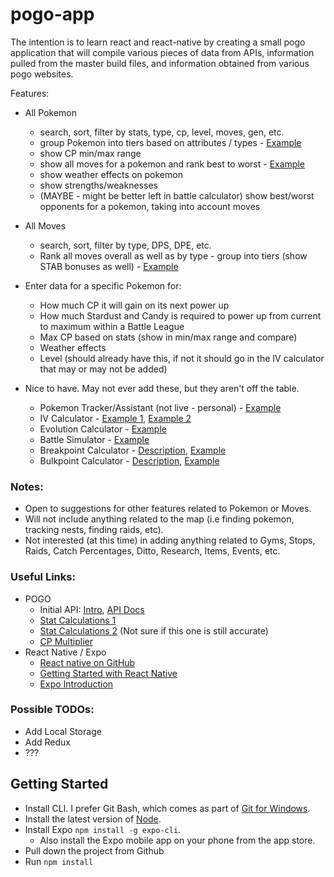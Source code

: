# pogo-app

The intention is to learn react and react-native by creating a small pogo application that will compile various pieces of data from APIs, information pulled from the master build files, and information obtained from various pogo websites. 

Features:

* All Pokemon
  * search, sort, filter by stats, type, cp, level, moves, gen, etc.
  * group Pokemon into tiers based on attributes / types - [Example](https://rankedboost.com/pokemon-go/bug-type/)
  * show CP min/max range
  * show all moves for a pokemon and rank best to worst - [Example](https://pokemongo.gamepress.gg/pokemon/40)
  * show weather effects on pokemon
  * show strengths/weaknesses
  * (MAYBE - might be better left in battle calculator) show best/worst opponents for a pokemon, taking into account moves
  
* All Moves
  * search, sort, filter by type, DPS, DPE, etc.
  * Rank all moves overall as well as by type - group into tiers (show STAB bonuses as well) - [Example](https://pokemongo.gamepress.gg/pve-fast-moves)

* Enter data for a specific Pokemon for:
  * How much CP it will gain on its next power up
  * How much Stardust and Candy is required to power up from current to maximum within a Battle League
  * Max CP based on stats (show in min/max range and compare)
  * Weather effects
  * Level (should already have this, if not it should go in the IV calculator that may or may not be added)

* Nice to have. May not ever add these, but they aren't off the table.
  * Pokemon Tracker/Assistant (not live - personal) - [Example](https://pokeassistant.com/trainerstats/globalstats?locale=en)
  * IV Calculator - [Example 1](https://pokeassistant.com/main/ivcalculator), [Example 2](https://pokemongo.gamepress.gg/pokemongo-iv-calculator#/)
  * Evolution Calculator - [Example](https://pokeassistant.com/main/evolver?locale=en)
  * Battle Simulator - [Example](https://pokeassistant.com/main/index?locale=en)
  * Breakpoint Calculator - [Description](https://pokemongo.gamepress.gg/guide-breakpoints), [Example](https://pokemongo.gamepress.gg/breakpoint-calculator#/)
  * Bulkpoint Calculator - [Description](https://pokemongo.gamepress.gg/guide-bulkpoints), [Example](https://pokemongo.gamepress.gg/bulk-point-calculator#/)

### Notes:

* Open to suggestions for other features related to Pokemon or Moves. 
* Will not include anything related to the map (i.e finding pokemon, tracking nests, finding raids, etc). 
* Not interested (at this time) in adding anything related to Gyms, Stops, Raids, Catch Percentages, Ditto, Research, Items, Events, etc. 

### Useful Links: 

* POGO
  * Initial API: [Intro](https://pogoapi.net/), [API Docs](https://pogoapi.net/documentation/)
  * [Stat Calculations 1](https://pokemongo.gamepress.gg/pokemon-stats-advanced)
  * [Stat Calculations 2](https://pokemongohub.net/post/wiki/pokemon-go-calculates-stats-max-cp/) (Not sure if this one is still accurate)
  * [CP Multiplier](https://pokemongo.gamepress.gg/cp-multiplier)
* React Native / Expo
  * [React native on GitHub](https://github.com/facebook/react-native)
  * [Getting Started with React Native](https://facebook.github.io/react-native/docs/getting-started.html)
  * [Expo Introduction](https://docs.expo.io/versions/v32.0.0/)

### Possible TODOs:

* Add Local Storage
* Add Redux
* ???


## Getting Started
* Install CLI. I prefer Git Bash, which comes as part of [Git for Windows](https://gitforwindows.org/).
* Install the latest version of [Node](https://nodejs.org/en/).
* Install Expo `npm install -g expo-cli`.
  * Also install the Expo mobile app on your phone from the app store.
* Pull down the project from Github
* Run `npm install`
